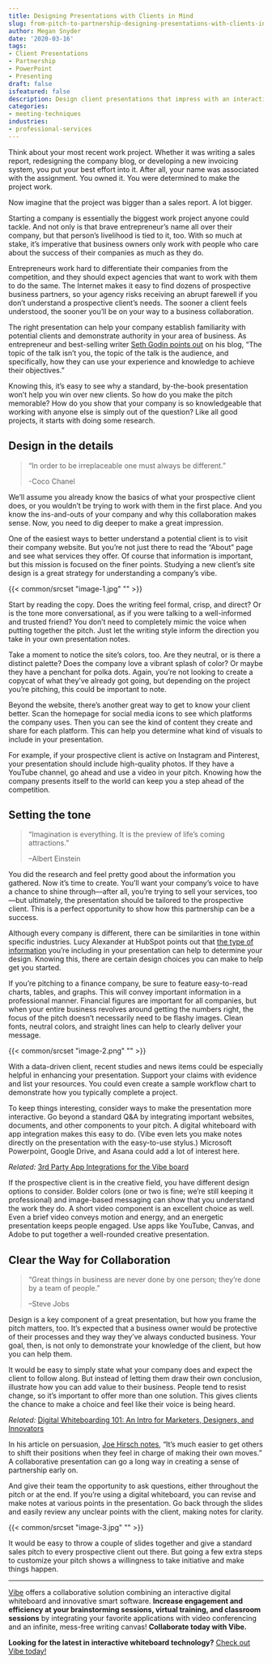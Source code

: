 ```yaml
---
title: Designing Presentations with Clients in Mind
slug: from-pitch-to-partnership-designing-presentations-with-clients-in-mind
author: Megan Snyder
date: '2020-03-16'
tags:
- Client Presentations
- Partnership
- PowerPoint
- Presenting
draft: false
isfeatured: false
description: Design client presentations that impress with an interactive whiteboard session.
categories:
- meeting-techniques
industries:
- professional-services
---
```


Think about your most recent work project. Whether it was writing a sales report, redesigning the company blog, or developing a new invoicing system, you put your best effort into it. After all, your name was associated with the assignment. You owned it. You were determined to make the project work.

Now imagine that the project was bigger than a sales report. A lot bigger.

Starting a company is essentially the biggest work project anyone could tackle. And not only is that brave entrepreneur’s name all over their company, but that person’s livelihood is tied to it, too. With so much at stake, it’s imperative that business owners only work with people who care about the success of their companies as much as they do.

Entrepreneurs work hard to differentiate their companies from the competition, and they should expect agencies that want to work with them to do the same. The Internet makes it easy to find dozens of prospective business partners, so your agency risks receiving an abrupt farewell if you don’t understand a prospective client’s needs. The sooner a client feels understood, the sooner you’ll be on your way to a business collaboration.

The right presentation can help your company establish familiarity with potential clients and demonstrate authority in your area of business. As entrepreneur and best-selling writer [Seth Godin points out](https://seths.blog/2013/12/speaking-in-public-two-errors-that-lead-to-fear/) on his blog, “The topic of the talk isn’t you, the topic of the talk is the audience, and specifically, how they can use your experience and knowledge to achieve their objectives.”

Knowing this, it’s easy to see why a standard, by-the-book presentation won’t help you win over new clients. So how do you make the pitch memorable? How do you show that your company is so knowledgeable that working with anyone else is simply out of the question? Like all good projects, it starts with doing some research.

## Design in the details


> “In order to be irreplaceable one must always be different.”
> 
> -Coco Chanel
> 
> 

We’ll assume you already know the basics of what your prospective client does, or you wouldn’t be trying to work with them in the first place. And you know the ins-and-outs of your company and why this collaboration makes sense. Now, you need to dig deeper to make a great impression.

One of the easiest ways to better understand a potential client is to visit their company website. But you’re not just there to read the “About” page and see what services they offer. Of course that information is important, but this mission is focused on the finer points. Studying a new client’s site design is a great strategy for understanding a company’s vibe.

{{< common/srcset "image-1.jpg" "" >}}

Start by reading the copy. Does the writing feel formal, crisp, and direct? Or is the tone more conversational, as if you were talking to a well-informed and trusted friend? You don’t need to completely mimic the voice when putting together the pitch. Just let the writing style inform the direction you take in your own presentation notes.

Take a moment to notice the site’s colors, too. Are they neutral, or is there a distinct palette? Does the company love a vibrant splash of color? Or maybe they have a penchant for polka dots. Again, you’re not looking to create a copycat of what they’ve already got going, but depending on the project you’re pitching, this could be important to note.

Beyond the website, there’s another great way to get to know your client better. Scan the homepage for social media icons to see which platforms the company uses. Then you can see the kind of content they create and share for each platform. This can help you determine what kind of visuals to include in your presentation.

For example, if your prospective client is active on Instagram and Pinterest, your presentation should include high-quality photos. If they have a YouTube channel, go ahead and use a video in your pitch. Knowing how the company presents itself to the world can keep you a step ahead of the competition.

## Setting the tone


> “Imagination is everything. It is the preview of life’s coming attractions.”
> 
> –Albert Einstein
> 
> 

You did the research and feel pretty good about the information you gathered. Now it’s time to create. You’ll want your company’s voice to have a chance to shine through—after all, you’re trying to sell your services, too—but ultimately, the presentation should be tailored to the prospective client. This is a perfect opportunity to show how this partnership can be a success.

Although every company is different, there can be similarities in tone within specific industries. Lucy Alexander at HubSpot points out that [the type of information](https://blog.hubspot.com/sales/sales-presentation-titles-excerpt) you’re including in your presentation can help to determine your design. Knowing this, there are certain design choices you can make to help get you started.

If you’re pitching to a finance company, be sure to feature easy-to-read charts, tables, and graphs. This will convey important information in a professional manner. Financial figures are important for all companies, but when your entire business revolves around getting the numbers right, the focus of the pitch doesn’t necessarily need to be flashy images. Clean fonts, neutral colors, and straight lines can help to clearly deliver your message.

{{< common/srcset "image-2.png" "" >}}

With a data-driven client, recent studies and news items could be especially helpful in enhancing your presentation. Support your claims with evidence and list your resources. You could even create a sample workflow chart to demonstrate how you typically complete a project.

To keep things interesting, consider ways to make the presentation more interactive. Go beyond a standard Q&A by integrating important websites, documents, and other components to your pitch. A digital whiteboard with app integration makes this easy to do. (Vibe even lets you make notes directly on the presentation with the easy-to-use stylus.) Microsoft Powerpoint, Google Drive, and Asana could add a lot of interest here.

*Related:* [3rd Party App Integrations for the Vibe board](https://vibe.us/android-app-store/)

If the prospective client is in the creative field, you have different design options to consider. Bolder colors (one or two is fine; we’re still keeping it professional) and image-based messaging can show that you understand the work they do. A short video component is an excellent choice as well. Even a brief video conveys motion and energy, and an energetic presentation keeps people engaged. Use apps like YouTube, Canvas, and Adobe to put together a well-rounded creative presentation.

## Clear the Way for Collaboration


> “Great things in business are never done by one person; they’re done by a team of people.”
> 
> –Steve Jobs
> 
> 

Design is a key component of a great presentation, but how you frame the pitch matters, too. It’s expected that a business owner would be protective of their processes and they way they’ve always conducted business. Your goal, then, is not only to demonstrate your knowledge of the client, but how you can help them.

It would be easy to simply state what your company does and expect the client to follow along. But instead of letting them draw their own conclusion, illustrate how you can add value to their business. People tend to resist change, so it’s important to offer more than one solution. This gives clients the chance to make a choice and feel like their voice is being heard.

*Related:* [Digital Whiteboarding 101: An Intro for Marketers, Designers, and Innovators](https://vibe.us/blog/whiteboarding-101-an-introduction-for-marketers-designers-and-innovators/)

In his article on persuasion, [Joe Hirsch notes](https://www.inc.com/joe-hirsch/want-to-become-more-persuasive-try-these-3-strategies-to-win-people-over.html?cid=sf01001), “It’s much easier to get others to shift their positions when they feel in charge of making their own moves.” A collaborative presentation can go a long way in creating a sense of partnership early on.

And give their team the opportunity to ask questions, either throughout the pitch or at the end. If you’re using a digital whiteboard, you can revise and make notes at various points in the presentation. Go back through the slides and easily review any unclear points with the client, making notes for clarity.

{{< common/srcset "image-3.jpg" "" >}}

It would be easy to throw a couple of slides together and give a standard sales pitch to every prospective client out there. But going a few extra steps to customize your pitch shows a willingness to take initiative and make things happen.



---

[Vibe](https://vibe.us/) offers a collaborative solution combining an interactive digital whiteboard and innovative smart software. **Increase engagement and efficiency at your brainstorming sessions, virtual training, and classroom sessions** by integrating your favorite applications with video conferencing and an infinite, mess-free writing canvas! **Collaborate today with Vibe.**

**Looking for the latest in interactive whiteboard technology?** [Check out Vibe today!](https://vibe.us/order/)
